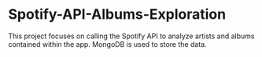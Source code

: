 # Spotify-API-Albums-Exploration
This project focuses on calling the Spotify API to analyze artists and albums contained within the app.
MongoDB is used to store the data. 
